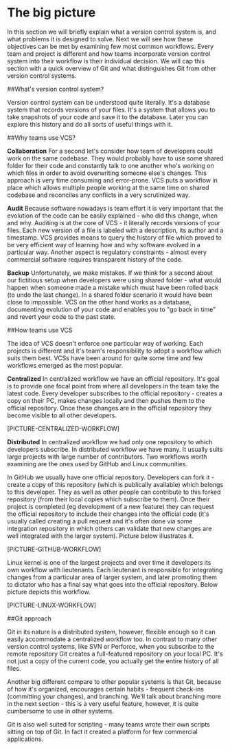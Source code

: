 # The big picture 

In this section we will briefly explain what a version control system is, and what problems it is designed to solve. Next we will see how these objectives can be met by examining few most common workflows. Every team and project is different and how teams incorporate version control system into their workflow is their individual decision. We will cap this section with a quick overview of Git and what distinguishes Git from other version control systems.

##What's version control system? 

Version control system can be understood quite literally. It's a database system that records versions of your files. It's a system that allows you to take snapshots of your code and save it to the database. Later you can explore this history and do all sorts of useful things with it. 

##Why teams use VCS?

**Collaboration** For a second let's consider how team of developers could work on the same codebase. They would probably have to use some shared folder for their code and constantly talk to one another who's working on which files in order to avoid overwriting someone else's changes. This approach is very time consuming and error-prone. VCS puts a workflow in place which allows multiple people working at the same time on shared codebase and reconciles any conflicts in a very scrutinized way.

**Audit** Because software nowadays is team effort it is very important that the evolution of the code can be easily explained - who did this change, when and why. Auditing is at the core of VCS - it literally records versions of your files. Each new version of a file is labeled with a description, its author and a timestamp. VCS provides means to query the history of file which proved to be very efficient way of learning how and why software evolved in a particular way. Another aspect is regulatory constraints - almost every commercial software requires transparent history of the code. 

**Backup** Unfortunately, we make mistakes. If we think for a second about our fictitious setup when developers were using shared folder - what would happen when someone made a mistake which must have been rolled back (to undo the last change). In a shared folder scenario it would have been close to impossible. VCS on the other hand works as a database, documenting evolution of your code and enables you to "go back in time" and revert your code to the past state. 

##How teams use VCS

The idea of VCS doesn't enforce one particular way of working. Each projects is different and it's team's responsibility to adopt a workflow which suits them best. VCSs have been around for quite some time and few workflows emerged as the most popular.

**Centralized** In centralized workflow we have an official repository. It's goal is to provide one focal point from where all developers in the team take the latest code. Every developer subscribes to the official repository - creates a copy on their PC, makes changes locally and then pushes them to the official repository. Once these changes are in the official repository they become visible to all other developers.

[PICTURE-CENTRALIZED-WORKFLOW] 

**Distributed** In centralized workflow we had only one repository to which developers subscribe. In distributed workflow we have many. It usually suits large projects with large number of contributors. Two workflows worth examining are the ones used by GitHub and Linux communities. 

In GitHub we usually have one official repository. Developers can fork it - create a copy of this repository (which is publically available) which belongs to this developer. They as well as other people can contribute to this forked repository (from their local copies which subscribe to them). Once their project is completed (eg development of a new feature) they can request the official repository to include their changes into the official code (it's usually called creating a pull request and it's often done via some integration repository in which others can validate that new changes are well integrated with the larger system). Picture below illustrates it. 

[PICTURE-GITHUB-WORKFLOW]

Linux kernel is one of the largest projects and over time it developers its own workflow with lieutenants. Each lieutenant is responsible for integrating changes from a particular area of larger system, and later promoting them to dictator who has a final say what goes into the official repository. Below picture depicts this workflow. 

[PICTURE-LINUX-WORKFLOW]

##Git approach 

Git in its nature is a distributed system, however, flexible enough so it can easily accommodate a centralized workflow too. In contrast to many other version control systems, like SVN or Perforce, when you subscribe to the remote repository Git creates a full-featured repository on your local PC. It's not just a copy of the current code, you actually get the entire history of all files. 

Another big different compare to other popular systems is that Git, because of how it's organized, encourages certain habits - frequent check-ins (committing your changes), and branching. We'll talk about branching more in the next section - this is a very useful feature, however, it is quite cumbersome to use in other systems. 

Git is also well suited for scripting - many teams wrote their own scripts sitting on top of Git. In fact it created a platform for few commercial applications. 